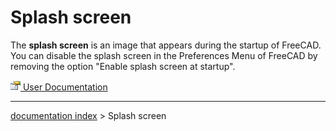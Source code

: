 # Splash screen
The **splash screen** is an image that appears during the startup of FreeCAD. You can disable the splash screen in the Preferences Menu of FreeCAD by removing the option \"Enable splash screen at startup\".



[<img src="images/Property.png" style="width:16px"> User Documentation](Category_User_Documentation.md)

---
[documentation index](../README.md) > Splash screen
